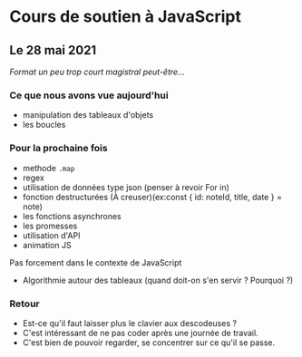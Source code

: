 # Cours de soutien à JavaScript

## Le 28 mai 2021

_Format un peu trop court magistral peut-être..._

### Ce que nous avons vue aujourd'hui

- manipulation des tableaux d'objets
- les boucles

### Pour la prochaine fois

- methode `.map`
- regex
- utilisation de données type json (penser à revoir For in)
- fonction destructurées (À creuser)(ex:const { id: noteId, title, date } = note)
- les fonctions asynchrones
- les promesses
- utilisation d'API
- animation JS

Pas forcement dans le contexte de JavaScript

- Algorithmie autour des tableaux (quand doit-on s'en servir ? Pourquoi ?)

### Retour

- Est-ce qu'il faut laisser plus le clavier aux descodeuses ?
- C'est intéressant de ne pas coder après une journée de travail.
- C'est bien de pouvoir regarder, se concentrer sur ce qu'il se passe.


